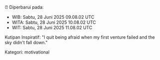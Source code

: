 ⏰ Diperbarui pada:
- WIB: Sabtu, 28 Juni 2025 09.08.02 UTC
- WITA: Sabtu, 28 Juni 2025 10.08.02 UTC
- WIT: Sabtu, 28 Juni 2025 11.08.02 UTC

Kutipan Inspiratif:
"I quit being afraid when my first venture failed and the sky didn't fall down."


Kategori: motivational

